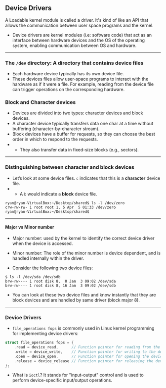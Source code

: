 ## Device Drivers

A Loadable kernel module is called a driver. It's kind of like an API that allows the communication between user space programs and the kernel.

- Device drivers are kernel modules (i.e: software code) that act as an interface between hardware devices and the OS of the operating system, enabling communication between OS and hardware.
---
### The ```/dev``` directory: A directory that contains device files

- Each hardware device typically has its own device file.
- These devices files allow user-space programs to interact with the hardware as if it were a file. For example, reading from the device file can trigger operations on the corresponding hardware.

### Block and Character devices

- Devices are divided into two types: character devices and block devices.
- A character device typically transfers data one char at a time without buffering (character-by-character stream).
- Block devices have a buffer for requests, so they can choose the best order in which to respond to the requests.
- - They also transfer data in fixed-size blocks (e.g., sectors).
---
### Distinguishing between character and block devices
- Let’s look at some device files. ```c``` indicates that this is a **character** device file.
- - A ```b``` would indicate a **block** device file.
```
ryan@ryan-VirtualBox:~/Desktop/shared$ ls -l /dev/zero
crw-rw-rw- 1 root root 1, 5 Apr  5 01:33 /dev/zero
ryan@ryan-VirtualBox:~/Desktop/shared$ 
```
---
#### Major vs Minor number
- Major number: used by the kernel to identify the correct device driver when the device is accessed.
- Minor number: The role of the minor number is device dependent, and is handled internally within the driver.

- Consider the following two device files:
```
$ ls -l /dev/sda /dev/sdb
brw-rw---- 1 root disk 8,  0 Jan  3 09:02 /dev/sda
brw-rw---- 1 root disk 8, 16 Jan  3 09:02 /dev/sdb
```
- You can look at these two device files and know instantly that they are block devices and are handled by same driver (block major 8).
---
### Device Drivers
- ```file_operations fops``` is commonly used in Linux kernel programming for implementing device drivers:
```c
struct file_operations fops = { 
    .read = device_read,      // Function pointer for reading from the device
    .write = device_write,    // Function pointer for writing to the device
    .open = device_open,      // Function pointer for opening the device
    .release = device_release // Function pointer for releasing the device
};
```
- What is ```ioctl```? It stands for "input-output" control and is used to perform device-specific input/output operations.

